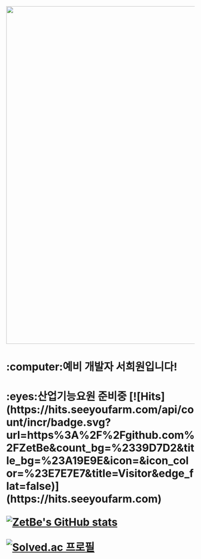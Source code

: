 <img width = 900px src="https://user-images.githubusercontent.com/90635746/159171742-241f1b82-fdb2-4e21-a654-0bfe3269d7e5.gif"/>
<br>

<h1><p>:computer:예비 개발자 서희원입니다!</p><h1>
  <ui>:eyes:산업기능요원 준비중</ui>
[![Hits](https://hits.seeyoufarm.com/api/count/incr/badge.svg?url=https%3A%2F%2Fgithub.com%2FZetBe&count_bg=%2339D7D2&title_bg=%23A19E9E&icon=&icon_color=%23E7E7E7&title=Visitor&edge_flat=false)](https://hits.seeyoufarm.com)

[![ZetBe's GitHub stats](https://github-readme-stats.vercel.app/api?username=ZetBe)](https://github.com/anuraghazra/github-readme-stats)

[![Solved.ac
프로필](http://mazassumnida.wtf/api/v2/generate_badge?boj=jeoulbbak)](https://solved.ac/jeoulbbak)


